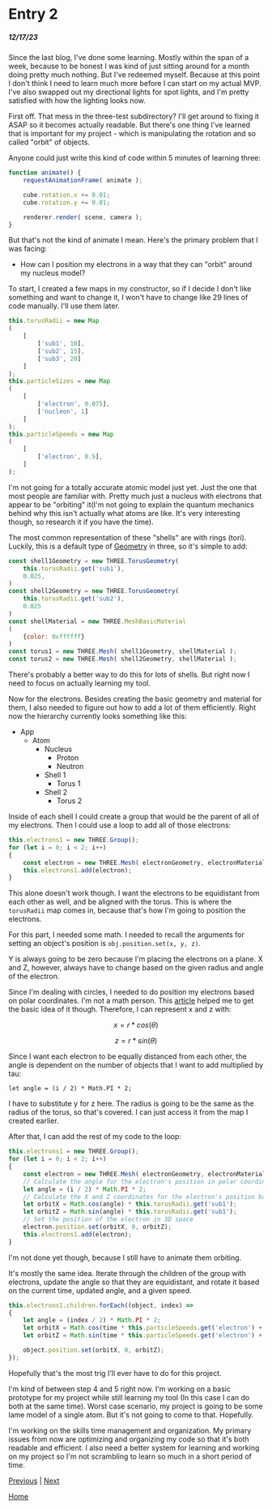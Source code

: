 # Entry 2
##### 12/17/23

Since the last blog, I've done some learning. Mostly within the span of a week, because to be honest I was kind of just sitting around for a month doing pretty much nothing. But I've redeemed myself. Because at this point I don't think I need to learn much more before I can start on my actual MVP. I've also swapped out my directional lights for spot lights, and I'm pretty satisfied with how the lighting looks now.

First off. That mess in the three-test subdirectory? I'll get around to fixing it ASAP so it becomes actually readable. But there's one thing I've learned that is important for my project - which is manipulating the rotation and so called "orbit" of objects.

Anyone could just write this kind of code within 5 minutes of learning three:
```js
function animate() {
	requestAnimationFrame( animate );

	cube.rotation.x += 0.01;
	cube.rotation.y += 0.01;

	renderer.render( scene, camera );
}
```

But that's not the kind of animate I mean. Here's the primary problem that I was facing:

- How can I position my electrons in a way that they can "orbit" around my nucleus model?

To start, I created a few maps in my constructor, so if I decide I don't like something and want to change it, I won't have to change like 29 lines of code manually. I'll use them later.

```js
this.torusRadii = new Map
(
    [
        ['sub1', 10],
        ['sub2', 15],
        ['sub3', 20]
    ]
);
this.particleSizes = new Map
(
    [
        ['electron', 0.075],
        ['nucleon', 1]
    ]
);
this.particleSpeeds = new Map
(
    [
        ['electron', 0.5],
    ]
);
```

I'm not going for a totally accurate atomic model just yet. Just the one that most people are familiar with. Pretty much just a nucleus with electrons that appear to be "orbiting" it(I'm not going to explain the quantum mechanics behind why this isn't actually what atoms are like. It's very interesting though, so research it if you have the time).

The most common representation of these "shells" are with rings (tori). Luckily, this is a default type of [Geometry](https://threejs.org/docs/#api/en/geometries/TorusGeometry) in three, so it's simple to add:

```js
const shell1Geometry = new THREE.TorusGeometry(
    this.torusRadii.get('sub1'),
    0.025,
)
const shell2Geometry = new THREE.TorusGeometry(
    this.torusRadii.get('sub2'),
    0.025
)
const shellMaterial = new THREE.MeshBasicMaterial
(
    {color: 0xffffff}
)
const torus1 = new THREE.Mesh( shell1Geometry, shellMaterial );
const torus2 = new THREE.Mesh( shell2Geometry, shellMaterial );
```

There's probably a better way to do this for lots of shells. But right now I need to focus on actually learning my tool.

Now for the electrons. Besides creating the basic geometry and material for them, I also needed to figure out how to add a lot of them efficiently. Right now the hierarchy currently looks something like this:

- App
    - Atom
        - Nucleus
            - Proton
            - Neutron
        - Shell 1
            - Torus 1
        - Shell 2
            - Torus 2

Inside of each shell I could create a group that would be the parent of all of my electrons. Then I could use a loop to add all of those electrons:

```js
this.electrons1 = new THREE.Group();
for (let i = 0; i < 2; i++)
{
    const electron = new THREE.Mesh( electronGeometry, electronMaterial);
    this.electrons1.add(electron);
}
```

This alone doesn't work though. I want the electrons to be equidistant from each other as well, and be aligned with the torus. This is where the `torusRadii` map comes in, because that's how I'm going to position the electrons.

For this part, I needed some math. I needed to recall the arguments for setting an object's position is `obj.position.set(x, y, z)`.

Y is always going to be zero because I'm placing the electrons on a plane. X and Z, however, always have to change based on the given radius and angle of the electron.

Since I'm dealing with circles, I needed to do position my electrons based on polar coordinates. I'm not a math person. This [article](https://www.khanacademy.org/computing/computer-programming/programming-natural-simulations/programming-angular-movement/a/polar-coordinates) helped me to get the basic idea of it though. Therefore, I can represent x and z with:

$$
x = r * cos(θ)
$$

$$
z = r * sin(θ)
$$

Since I want each electron to be equally distanced from each other, the angle is dependent on the number of objects that I want to add multiplied by tau:

`let angle = (i / 2) * Math.PI * 2;`

I have to substitute y for z here. The radius is going to be the same as the radius of the torus, so that's covered. I can just access it from the map I created earlier.

After that, I can add the rest of my code to the loop:
```js
this.electrons1 = new THREE.Group();
for (let i = 0; i < 2; i++)
{
    const electron = new THREE.Mesh( electronGeometry, electronMaterial);
    // Calculate the angle for the electron's position in polar coordinates
    let angle = (i / 2) * Math.PI * 2;
    // Calculate the X and Z coordinates for the electron's position based on the angle
    let orbitX = Math.cos(angle) * this.torusRadii.get('sub1');
    let orbitZ = Math.sin(angle) * this.torusRadii.get('sub1');
    // Set the position of the electron in 3D space
    electron.position.set(orbitX, 0, orbitZ);
    this.electrons1.add(electron);
}
```

I'm not done yet though, because I still have to animate them orbiting.

It's mostly the same idea. Iterate through the children of the group with electrons, update the angle so that they are equidistant, and rotate it based on the current time, updated angle, and a given speed.

```js
this.electrons1.children.forEach((object, index) =>
{
    let angle = (index / 2) * Math.PI * 2;
    let orbitX = Math.cos(time * this.particleSpeeds.get('electron') + angle) * this.torusRadii.get('sub1');
    let orbitZ = Math.sin(time * this.particleSpeeds.get('electron') + angle) * this.torusRadii.get('sub1');

    object.position.set(orbitX, 0, orbitZ);
});
```

Hopefully that's the most trig I'll ever have to do for this project.

I'm kind of between step 4 and 5 right now. I'm working on a basic prototype for my project while still learning my tool (In this case I can do both at the same time). Worst case scenario, my project is going to be some lame model of a single atom. But it's not going to come to that. Hopefully.

I'm working on the skills time management and organization. My primary issues from now are optimizing and organizing my code so that it's both readable and efficient. I also need a better system for learning and working on my project so I'm not scrambling to learn so much in a short period of time. 

[Previous](entry01.md) | [Next](entry03.md)

[Home](../README.md)